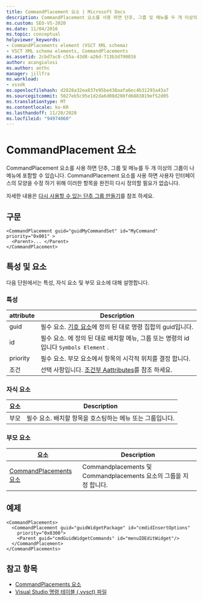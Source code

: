 ```yaml
---
title: CommandPlacement 요소 | Microsoft Docs
description: CommandPlacement 요소를 사용 하면 단추, 그룹 및 메뉴를 두 개 이상의 그룹이 나 메뉴에 포함할 수 있습니다.
ms.custom: SEO-VS-2020
ms.date: 11/04/2016
ms.topic: conceptual
helpviewer_keywords:
- CommandPlacements element (VSCT XML schema)
- VSCT XML schema elements, CommandPlacements
ms.assetid: 2cbd7ac8-c55a-43d8-a26d-713b3d790016
author: acangialosi
ms.author: anthc
manager: jillfra
ms.workload:
- vssdk
ms.openlocfilehash: d2828a32ea837e95be438aafa6ec4b31293a43a7
ms.sourcegitcommit: 5027eb5c95e1d2da6d08d208fd6883819ef52d05
ms.translationtype: MT
ms.contentlocale: ko-KR
ms.lasthandoff: 11/20/2020
ms.locfileid: "94974060"
---
```

# <a name="commandplacement-element"></a>CommandPlacement 요소
CommandPlacement 요소를 사용 하면 단추, 그룹 및 메뉴를 두 개 이상의 그룹이 나 메뉴에 포함할 수 있습니다. CommandPlacement 요소를 사용 하면 사용자 인터페이스의 모양을 수정 하기 위해 이러한 항목을 완전히 다시 정의할 필요가 없습니다.

 자세한 내용은 [다시 사용할 수 있는 단추 그룹 만들기](../extensibility/creating-reusable-groups-of-buttons.md)를 참조 하세요.

## <a name="syntax"></a>구문

```
<CommandPlacement guid="guidMyCommandSet" id="MyCommand" priority="0x001" >
  <Parent>... </Parent>
</CommandPlacement>
```

## <a name="attributes-and-elements"></a>특성 및 요소
 다음 단원에서는 특성, 자식 요소 및 부모 요소에 대해 설명합니다.

### <a name="attributes"></a>특성

|attribute|Description|
|---------------|-----------------|
|guid|필수 요소. [기호 요소](../extensibility/symbols-element.md)에 정의 된 대로 명령 집합의 guid입니다.|
|id|필수 요소. 에 정의 된 대로 배치할 메뉴, 그룹 또는 명령의 id입니다 `Symbols Element` .|
|priority|필수 요소. 부모 요소에서 항목의 시각적 위치를 결정 합니다.|
|조건|선택 사항입니다. [조건부 Aattributes](../extensibility/vsct-xml-schema-conditional-attributes.md)를 참조 하세요.|

### <a name="child-elements"></a>자식 요소

|요소|Description|
|-------------|-----------------|
|부모|필수 요소. 배치할 항목을 호스팅하는 메뉴 또는 그룹입니다.|

### <a name="parent-elements"></a>부모 요소

|요소|Description|
|-------------|-----------------|
|[CommandPlacements 요소](../extensibility/commandplacements-element.md)|Commandplacements 및 Commandplacements 요소의 그룹을 지정 합니다.|

## <a name="example"></a>예제

```
<CommandPlacements>
  <CommandPlacement guid="guidWidgetPackage" id="cmdidInsertOptions"
    priority="0x0300">
    <Parent guid="cmdGuidWidgetCommands" id="menuIDEditWidget"/>
  </CommandPlacement>
</CommandPlacements>
```

## <a name="see-also"></a>참고 항목
- [CommandPlacements 요소](../extensibility/commandplacements-element.md)
- [Visual Studio 명령 테이블 (.vvsct) 파일](../extensibility/internals/visual-studio-command-table-dot-vsct-files.md)
